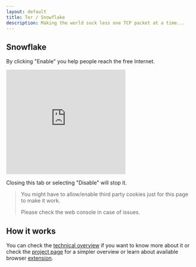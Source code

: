 ```yaml
---
layout: default
title: Tor / Snowflake
description: Making the world suck less one TCP packet at a time...
---
```


<!-- <div style="width:80%; margin:auto">
</div> -->

## Snowflake

By clicking "Enable" you help people reach the free Internet.

<iframe src="https://snowflake.torproject.org/embed.html" width="320" height="280" frameborder="0" scrolling="no"></iframe>

Closing this tab or selecting "Disable" will stop it.

> You might have to allow/enable third party cookies just for this page to make it work.
>
> Please check the web console in case of issues.

## How it works

You can check the [technical overview](https://gitlab.torproject.org/tpo/anti-censorship/pluggable-transports/snowflake/-/wikis/Technical%20Overview) if you want to know more about it or check the [project page](https://snowflake.torproject.org) for a simpler overview or learn about available browser [extension](https://snowflake.torproject.org/#extension).